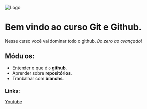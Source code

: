 
![Logo](https://git-scm.com/images/logos/downloads/Git-Logo-2Color.png)

# Bem vindo ao curso **Git** e **Github**.
Nesse curso você vai dominar todo o github. _Do zero ao avançado!_
## Módulos:
- Entender o que é o **github**.
- Aprender sobre **repositórios**.
- Tranbalhar com **branchs**.

### Links:
[Youtube](https://www.youtube.com/watch?v=vLnPwxZdW4Y)